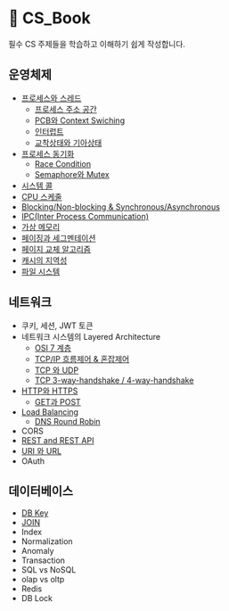 # 📖 CS_Book
필수 CS 주제들을 학습하고 이해하기 쉽게 작성합니다.

## 운영체제
+ [프로세스와 스레드](https://github.com/seonyoung42/CS_Book/blob/master/OperatingSystem/프로세스와%20스레드.md)
  + [프로세스 주소 공간](https://github.com/seonyoung42/CS_Book/blob/master/OperatingSystem/프로세스%20주소%20공간.md)
  + [PCB와 Context Swiching](https://github.com/seonyoung42/CS_Book/blob/master/OperatingSystem/PCB와%20Context%20Switching.md)
  + [인터럽트](https://github.com/seonyoung42/CS_Book/blob/master/OperatingSystem/인터럽트.md)
  + [교착상태와 기아상태](https://github.com/seonyoung42/CS_Book/blob/master/OperatingSystem/교착상태와%20기아상태.md)
+ [프로세스 동기화](https://github.com/seonyoung42/CS_Book/blob/master/OperatingSystem/프로세스%20동기화.md)
  + [Race Condition](https://github.com/seonyoung42/CS_Book/blob/master/OperatingSystem/Race%20Condition.md)
  + [Semaphore와 Mutex](https://github.com/seonyoung42/CS_Book/blob/master/OperatingSystem/Semaphore%20와%20Mutex.md)
+ [시스템 콜](https://github.com/seonyoung42/CS_Book/blob/master/OperatingSystem/시스템%20콜.md)
+ [CPU 스케줄](https://github.com/seonyoung42/CS_Book/blob/master/OperatingSystem/CPU%20스케쥴링.md)
+ [Blocking/Non-blocking & Synchronous/Asynchronous](https://github.com/seonyoung42/CS_Book/blob/master/OperatingSystem/Blocking%2C%20Non-blocking%20%26%20Synchronous%2C%20Asynchronous.md)
+ [IPC(Inter Process Communication)](https://github.com/seonyoung42/CS_Book/blob/master/OperatingSystem/IPC.md)
+ [가상 메모리](https://github.com/seonyoung42/CS_Book/blob/master/OperatingSystem/가상메모리.md)
+ [페이징과 세그멘테이션](https://github.com/seonyoung42/CS_Book/blob/master/OperatingSystem/페이징과%20세그멘테이션.md)
+ [페이지 교체 알고리즘](https://github.com/seonyoung42/CS_Book/blob/master/OperatingSystem/페이지%20교체%20알고리즘.md)
+ [캐시의 지역성](https://github.com/seonyoung42/CS_Book/blob/master/OperatingSystem/캐시의%20지역성.md)
+ [파일 시스템](https://github.com/seonyoung42/CS_Book/blob/master/OperatingSystem/파일시스템.md)

## 네트워크
+ 쿠키, 세션, JWT 토큰
+ 네트워크 시스템의 Layered Architecture
  + [OSI 7 계층](https://github.com/seonyoung42/CS_Book/blob/master/Network/OSI%207계층.md)
  + [TCP/IP 흐름제어 & 혼잡제어](https://github.com/seonyoung42/CS_Book/blob/master/Network/TCP%26IP%20혼잡제어%26흐름제어.md)
  + [TCP 와 UDP](https://github.com/seonyoung42/CS_Book/blob/master/Network/TCP와%20UDP.md)
  + [TCP 3-way-handshake / 4-way-handshake](https://github.com/seonyoung42/CS_Book/blob/master/Network/TCP%203-way-handshake%20%26%204-way-handshake.md)
+ [HTTP와 HTTPS](https://github.com/seonyoung42/CS_Book/blob/master/Network/HTTP와%20HTTPS.md)
  + [GET과 POST](https://github.com/seonyoung42/CS_Book/blob/master/Network/GET과%20POST.md)
+ [Load Balancing](https://github.com/seonyoung42/CS_Book/blob/master/Network/Load%20Balancing.md)
  + [DNS Round Robin](https://github.com/seonyoung42/CS_Book/blob/master/Network/DNS%20Round%20Robin.md)
+ CORS
+ [REST and REST API](https://github.com/seonyoung42/CS_Book/blob/master/Network/Rest와%20Rest%20API.md)
+ [URI 와 URL](https://github.com/seonyoung42/CS_Book/blob/master/Network/URI와%20URL.md)
+ OAuth

## 데이터베이스
+ [DB Key](https://github.com/seonyoung42/CS_Book/blob/master/DataBase/DB%20Key.md)
+ [JOIN](https://github.com/seonyoung42/CS_Book/blob/master/DataBase/JOIN.md)
+ Index
+ Normalization
+ Anomaly
+ Transaction
+ SQL vs NoSQL
+ olap vs oltp
+ Redis
+ DB Lock

